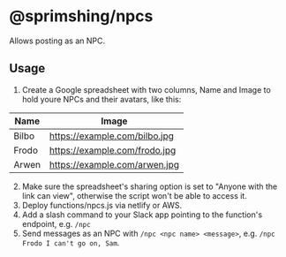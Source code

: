 # @sprimshing/npcs

Allows posting as an NPC.

## Usage
1. Create a Google spreadsheet with two columns, Name and Image to hold youre NPCs and their avatars, like this:

|Name   |Image   |
|-------|--------|
|Bilbo  |https://example.com/bilbo.jpg|
|Frodo  |https://example.com/frodo.jpg|
|Arwen  |https://example.com/arwen.jpg|

2. Make sure the spreadsheet's sharing option is set to "Anyone with the link can view", otherwise the script won't be able to access it.
3. Deploy functions/npcs.js via netlify or AWS.
4. Add a slash command to your Slack app pointing to the function's endpoint, e.g. `/npc`
5. Send messages as an NPC with `/npc <npc name> <message>`, e.g. `/npc Frodo I can't go on, Sam`.


